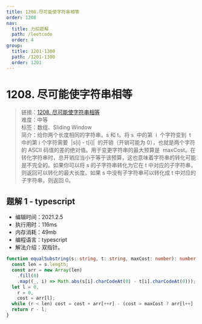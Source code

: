 ```yaml
---
title: 1208.尽可能使字符串相等
order: 1208
nav:
  title: 力扣题解
  path: /leetcode
  order: 4
group:
  title: 1201-1300
  path: /1201-1300
  order: 1201
---
```


# 1208. 尽可能使字符串相等

> 链接：[1208. 尽可能使字符串相等](https://leetcode-cn.com/problems/get-equal-substrings-within-budget/)  
> 难度：中等  
> 标签：数组、Sliding Window  
> 简介：给你两个长度相同的字符串，s 和 t。将 s  中的第  i  个字符变到  t  中的第 i 个字符需要  |s[i] - t[i]|  的开销（开销可能为 0），也就是两个字符的 ASCII 码值的差的绝对值。用于变更字符串的最大预算是  maxCost。在转化字符串时，总开销应当小于等于该预算，这也意味着字符串的转化可能是不完全的。如果你可以将 s 的子字符串转化为它在 t 中对应的子字符串，则返回可以转化的最大长度。如果 s 中没有子字符串可以转化成 t 中对应的子字符串，则返回 0。

## 题解 1 - typescript

- 编辑时间：2021.2.5
- 执行用时：116ms
- 内存消耗：49mb
- 编程语言：typescript
- 解法介绍：双指针。

```typescript
function equalSubstring(s: string, t: string, maxCost: number): number {
  const len = s.length;
  const arr = new Array(len)
    .fill(0)
    .map((_, i) => Math.abs(s[i].charCodeAt(0) - t[i].charCodeAt(0)));
  let l = 0,
    r = 0,
    cost = arr[l];
  while (r < len) cost = cost + arr[++r] - (cost > maxCost ? arr[l++] : 0);
  return r - l;
}
```
